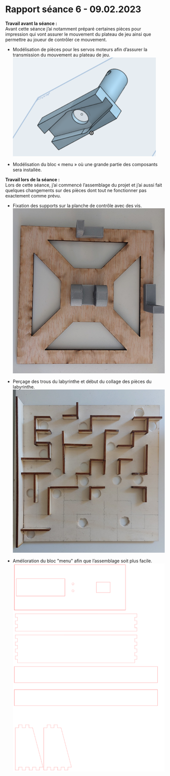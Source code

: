 # Rapport séance 6 - 09.02.2023

**Travail avant la séance :**\
Avant cette séance j’ai notamment préparé certaines pièces pour impression qui vont assurer le mouvement du plateau de jeu ainsi que permettre au joueur de contrôler ce mouvement.

-	Modélisation de pièces pour les servos moteurs afin d’assurer la transmission du mouvement au plateau de jeu.\
![Pièces servos](/Documentation/Pictures/Seance_6/Servo_Adapter.PNG)

-	Modélisation du bloc « menu » où une grande partie des composants sera installée.


**Travail lors de la séance :**\
Lors de cette séance, j’ai commencé l’assemblage du projet et j’ai aussi fait quelques changements sur des pièces dont tout ne fonctionner pas exactement comme prévu.

-	Fixation des supports sur la planche de contrôle avec des vis.\
![Fixation des supports](/Documentation/Pictures/Seance_6/Support_Assembly.jpg)

-	Perçage des trous du labyrinthe et début du collage des pièces du labyrinthe.\
![Début de l'assemblage du labyrinthe](/Documentation/Pictures/Seance_6/Labyrinth_Assembly.jpg)

-	Amélioration du bloc "menu" afin que l’assemblage soit plus facile.\
![Modification du bloc "menu"](/Documentation/Pictures/Seance_6/Menu_Block_Pieces.PNG)
